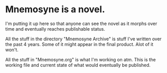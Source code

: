 # Mnemosyne is a novel.

I'm putting it up here so that anyone can see the novel as it morphs over time and eventually reaches publishable status.

All the stuff in the directory "Mnemosyne Archive" is stuff I've written over the past 4 years.
Some of it might appear in the final product. Alot of it won't.

All the stuff in "Mnemosyne.org" is what I'm working on atm. 
This is the working file and current state of what would eventually be published.
